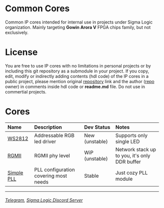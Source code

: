 # Common Cores
Common IP cores intended for internal use in projects under Sigma Logic organization. Mainly targeting **Gowin Arora V** FPGA chips family, but not exclusively.

# License
You are free to use IP cores with no limitations in personal projects or by including this git repository as a submodule in your project.
If you copy, edit, modify or indirectly adding contents (hdl code) of the IP cores in a public project,
please mention original [repository](https://github.com/sigma-logic/common-cores) link and the author ([repo](https://github.com/sigma-logic/common-cores) owner) in comments inside hdl code or **readme.md** file. Do not use in commertial projects.

# Cores
|Name                                                                                |Description                          |Dev Status    |Notes
|:-----------------------------------------------------------------------------------|:------------------------------------|:-------------|:--------------------------------------------|
|[WS2812](https://github.com/sigma-logic/common-cores/tree/main/cores/ws2812)        |Addressable RGB led driver           |New (unstable)|Supports only single LED
|[RGMII](https://github.com/sigma-logic/common-cores/tree/main/cores/rgmii)          |RGMII phy level                      |WiP (unstable)|Network stack up to you, it's only DDR buffer
|[Simple PLL](https://github.com/sigma-logic/common-cores/tree/main/cores/simple_pll)|PLL configuration covering most needs|Stable        |Just cozy PLL module
---
###### [Telegram](https://t.me/limpix31), [Sigma Logic Discord Server](https://discord.gg/HPJJsenZ76)

